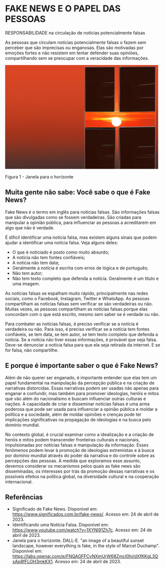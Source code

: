 # FAKE NEWS E O PAPEL DAS PESSOAS

RESPONSABILIDADE na circulação de notícias potencialmente falsas

As pessoas que circulam notícias potencialmente falsas o fazem sem perceber que são imprecisas ou enganosas. Elas são motivadas por emoções fortes e não resistem em tentar defender suas opiniões, compartilhando sem se preocupar com a veracidade das informações.

![Janela para o horizonte](https://raw.githubusercontent.com/h4mn/academicos/main/imagens/janela-horizonte.jpg)

Figura 1 - Janela para o horizonte

## Muita gente não sabe: Você sabe o que é Fake News?

Fake News é o termo em inglês para notícias falsas. São informações falsas que são divulgadas como se fossem verdadeiras. São criadas para manipular a opinião pública, para influenciar as pessoas a acreditarem em algo que não é verdade.

É difícil identificar uma notícia falsa, mas existem alguns sinais que podem ajudar a identificar uma notícia falsa. Veja alguns deles:

- O que é noticiado é posto como muito absurdo;
- A notícia não tem fontes confiáveis;
- A notícia não tem data;
- Geralmente a notícia é escrita com erros de lógica e de português;
- Não tem autor;
- Não tem texto completo que defenda a notícia. Geralmente é um título e uma imagem.

As notícias falsas se espalham muito rápido, principalmente nas redes sociais, como o Facebook, Instagram, Twitter e WhatsApp. As pessoas compartilham as notícias falsas sem verificar se são verdadeiras ou não. Muitas vezes, as pessoas compartilham as notícias falsas porque elas concordam com o que está escrito, mesmo sem saber se é verdade ou não.

Para combater as notícias falsas, é preciso verificar se a notícia é verdadeira ou não. Para isso, é preciso verificar se a notícia tem fontes confiáveis, se tem data, se tem autor, se tem texto completo que defenda a notícia. Se a notícia não tiver essas informações, é provável que seja falsa. Deve-se denunciar a notícia falsa para que ela seja retirada da internet. E se for falsa, não compartilhe.

## E porque é importante saber o que é Fake News?

Além de não querer ser enganado, é importante entender que elas tem um papel fundamental na manipulação da percepção pública e na criação de narrativas distorcidas. Essas narrativas podem ser usadas não apenas para enganar e confundir, mas também para promover ideologias, heróis e mitos que vão além do nacionalismo e buscam influenciar outras culturas e nações. A capacidade de criar e disseminar notícias falsas é uma arma poderosa que pode ser usada para influenciar a opinião pública e moldar a política e a sociedade, além de moldar opiniões e crenças pode ter implicações significativas na propagação de ideologias e na busca pelo domínio mundial.

No contexto global, é crucial examinar como a idealização e a criação de heróis e mitos podem transcender fronteiras culturais e nacionais, impulsionadas por notícias falsas e manipulação da informação. Esses fenômenos podem levar à promoção de ideologias extremistas e à busca por domínio mundial através do poder da narrativa e do controle sobre as percepções das pessoas. À medida que exploramos esse assunto, devemos considerar os mecanismos pelos quais as fake news são disseminadas, os interesses por trás da promoção dessas narrativas e os possíveis efeitos na política global, na diversidade cultural e na cooperação internacional.

## Referências

- Significado de Fake News. Disponível em: <https://www.significados.com.br/fake-news/>. Acesso em: 24 de abril de 2023.
- Identificando uma Notícia Falsa. Disponível em: <https://www.youtube.com/watch?v=1XYNl91Zh7c>. Acesso em: 24 de abril de 2023.
- Janela para o horizonte. DALL-E. "an image of a beautiful sunset landscape, however everything is fake, in the style of Marcel Duchamp". Disponível em: <https://labs.openai.com/e/FNQAGFFCvNXmUrW68ZmcI0hi/dXfKKgL3QxAp8fFLOH3mkKX1>. Acesso em: 24 de abril de 2023.
